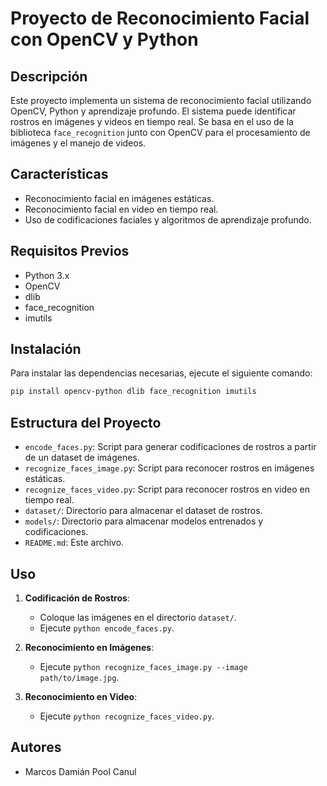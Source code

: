 # Proyecto de Reconocimiento Facial con OpenCV y Python

## Descripción
Este proyecto implementa un sistema de reconocimiento facial utilizando OpenCV, Python y aprendizaje profundo. El sistema puede identificar rostros en imágenes y videos en tiempo real. Se basa en el uso de la biblioteca `face_recognition` junto con OpenCV para el procesamiento de imágenes y el manejo de videos.

## Características
- Reconocimiento facial en imágenes estáticas.
- Reconocimiento facial en video en tiempo real.
- Uso de codificaciones faciales y algoritmos de aprendizaje profundo.

## Requisitos Previos
- Python 3.x
- OpenCV
- dlib
- face_recognition
- imutils

## Instalación
Para instalar las dependencias necesarias, ejecute el siguiente comando:

```bash
pip install opencv-python dlib face_recognition imutils
```

## Estructura del Proyecto
- `encode_faces.py`: Script para generar codificaciones de rostros a partir de un dataset de imágenes.
- `recognize_faces_image.py`: Script para reconocer rostros en imágenes estáticas.
- `recognize_faces_video.py`: Script para reconocer rostros en video en tiempo real.
- `dataset/`: Directorio para almacenar el dataset de rostros.
- `models/`: Directorio para almacenar modelos entrenados y codificaciones.
- `README.md`: Este archivo.

## Uso
1. **Codificación de Rostros**:
   - Coloque las imágenes en el directorio `dataset/`.
   - Ejecute `python encode_faces.py`.

2. **Reconocimiento en Imágenes**:
   - Ejecute `python recognize_faces_image.py --image path/to/image.jpg`.

3. **Reconocimiento en Video**:
   - Ejecute `python recognize_faces_video.py`.

## Autores
- Marcos Damián Pool Canul